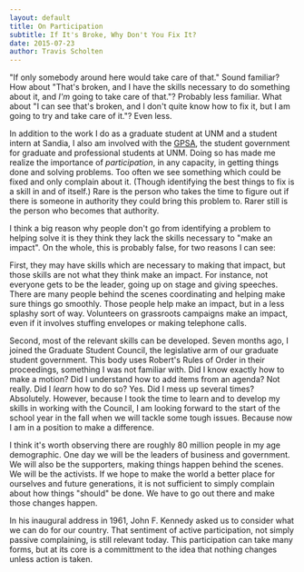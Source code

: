 ```yaml
---
layout: default
title: On Participation
subtitle: If It's Broke, Why Don't You Fix It?
date: 2015-07-23
author: Travis Scholten
---
```


"If only somebody around here would take care of that." Sound familiar? How about "That's broken, and I have the skills necessary to do something about it, and _I'm_ going to take care of that."? Probably less familiar. What about "I can see that's broken, and I don't quite know how to fix it, but I am going to try and take care of it."? Even less.

In addition to the work I do as a graduate student at UNM and a student intern at Sandia, I also am involved with the [GPSA](http://gpsa.unm.edu/), the student government for graduate and professional students at UNM. Doing so has made me realize the importance of _participation_, in any capacity, in getting things done and solving problems. Too often we see something which could be fixed and only complain about it. (Though identifying the best things to fix is a skill in and of itself.) Rare is the person who takes the time to figure out if there is someone in authority they could bring this problem to. Rarer still is the person who becomes that authority.

I think a big reason why people don't go from identifying a problem to helping solve it is they think they lack the skills necessary to "make an impact". On the whole, this is probably false, for two reasons I can see: 

First, they may have skills which are necessary to making that impact, but those skills are not what they think make an impact. For instance, not everyone gets to be the leader, going up on stage and giving speeches. There are many people behind the scenes coordinating and helping make sure things go smoothly. Those people help make an impact, but in a less splashy sort of way. Volunteers on grassroots campaigns make an impact, even if it involves stuffing envelopes or making telephone calls. 

Second, most of the relevant skills can be developed. Seven months ago, I joined the Graduate Student Council, the legislative arm of our graduate student government. This body uses Robert's Rules of Order in their proceedings, something I was not familiar with. Did I know exactly how to make a motion? Did I understand how to add items from an agenda? Not really. Did I _learn_ how to do so? Yes. Did I mess up several times? Absolutely. However, because I took the time to learn and to develop my skills in working with the Council, I am looking forward to the start of the school year in the fall when we will tackle some tough issues. Because now I am in a position to make a difference.

I think it's worth observing there are roughly 80 million people in my age demographic. One day we will be the leaders of business and government. We will also be the supporters, making things happen behind the scenes. We will be the activists. If we hope to make the world a better place for ourselves and future generations, it is not sufficient to simply complain about how things "should" be done. We have to go out there and make those changes happen.

In his inaugural address in 1961, John F. Kennedy asked us to consider what we can do for our country. That sentiment of active participation, not simply passive complaining, is still relevant today. This participation can take many forms, but at its core is a committment to the idea that nothing changes unless action is taken.